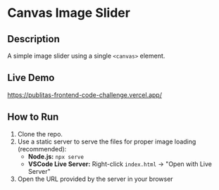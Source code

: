 # Canvas Image Slider

## Description

A simple image slider using a single `<canvas>` element.

## Live Demo

https://publitas-frontend-code-challenge.vercel.app/

## How to Run

1. Clone the repo.
2. Use a static server to serve the files for proper image loading (recommended):
   - **Node.js:** `npx serve`
   - **VSCode Live Server:** Right-click `index.html` → "Open with Live Server"
3. Open the URL provided by the server in your browser
